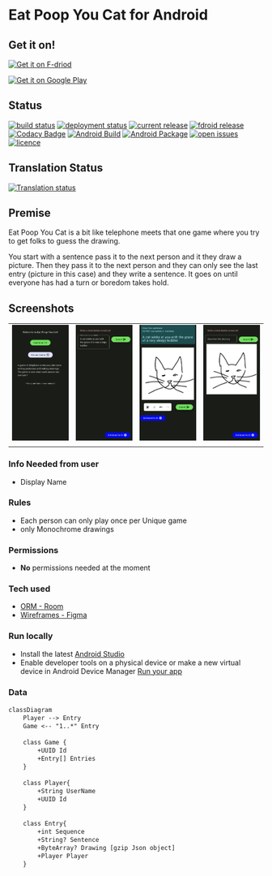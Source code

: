 # Eat Poop You Cat for Android

## Get it on!

[![Get it on F-driod](https://fdroid.gitlab.io/artwork/badge/get-it-on.png)](https://f-droid.org/en/packages/dev.develsinthedetails.eatpoopyoucat/)

[![Get it on Google Play](https://play.google.com/intl/en_us/badges/static/images/badges/en_badge_web_generic.png)](https://play.google.com/store/apps/details?id=dev.develsinthedetails.eatpoopyoucat&pcampaignid=pcampaignidMKT-Other-global-all-co-prtnr-py-PartBadge-Mar2515-1)

## Status

[![build status](https://img.shields.io/github/actions/workflow/status/JamesOsborn-SE/eat-poop-you-cat-android/android.yml)](https://github.com/JamesOsborn-SE/eat-poop-you-cat-android/actions/workflows/android.yml)
[![deployment status](https://img.shields.io/github/actions/workflow/status/JamesOsborn-SE/eat-poop-you-cat-android/android-package.yml)](https://github.com/JamesOsborn-SE/eat-poop-you-cat-android/actions/workflows/android-package.yml)
[![current release](https://img.shields.io/github/v/release/JamesOsborn-SE/eat-poop-you-cat-android?include_prereleases)]()
[![fdroid release](https://img.shields.io/f-droid/v/dev.develsinthedetails.eatpoopyoucat.svg?logo=F-Droid)](https://f-droid.org/en/packages/dev.develsinthedetails.eatpoopyoucat/)
[![Codacy Badge](https://app.codacy.com/project/badge/Grade/819f04beefcf4d58b9e4248c4f6d643f)](https://www.codacy.com?utm_source=github.com&amp;utm_medium=referral&amp;utm_content=JamesOsborn-SE/eat-poop-you-cat-android&amp;utm_campaign=Badge_Grade)
[![Android Build](https://github.com/JamesOsborn-SE/eat-poop-you-cat-android/actions/workflows/android.yml/badge.svg)](https://github.com/JamesOsborn-SE/eat-poop-you-cat-android/actions/workflows/android.yml)
[![Android Package](https://github.com/JamesOsborn-SE/eat-poop-you-cat-android/actions/workflows/android-package.yml/badge.svg)](https://github.com/JamesOsborn-SE/eat-poop-you-cat-android/actions/workflows/android-package.yml)
[![open issues](https://img.shields.io/github/issues/JamesOsborn-SE/eat-poop-you-cat-android)](https://github.com/JamesOsborn-SE/eat-poop-you-cat-android/issues)
[![licence](https://img.shields.io/github/license/JamesOsborn-SE/eat-poop-you-cat-android)]()

## Translation Status

[![Translation status](https://hosted.weblate.org/widget/eat-poop-you-cat-android/multi-blue.svg)](https://hosted.weblate.org/engage/eat-poop-you-cat-android/)

## Premise

Eat Poop You Cat is a bit like telephone meets that one game where you try to get folks to guess the drawing.

You start with a sentence pass it to the next person and it they draw a picture. Then they pass it to the next person and they can only see the last entry (picture in this case) and they write a sentence. It goes on until everyone has had a turn or boredom takes hold.

## Screenshots

|  |  |  |  |
|--|--|--|--|
| ![Welcome](metadata/android/en-US/images/phoneScreenshots/1.png) | ![First turn](metadata/android/en-US/images/phoneScreenshots/2.png) | ![Second turn](metadata/android/en-US/images/phoneScreenshots/3.png) | ![Third turn](metadata/android/en-US/images/phoneScreenshots/4.png) |
|  |  |  |  |

### Info Needed from user

* Display Name

### Rules

* Each person can only play once per Unique game
* only Monochrome drawings

### Permissions

* **No** permissions needed at the moment

### Tech used

* [ORM - Room](https://developer.android.com/training/data-storage/room/)
* [Wireframes - Figma](https://www.figma.com/file/N5rf2UZaGy0LhD4S7r28OI/EPYC?node-id=0%3A1)

### Run locally

* Install the latest [Android Studio](https://developer.android.com/studio/)
* Enable developer tools on a physical device or make a new virtual device in Android Device Manager [Run your app](https://developer.android.com/studio/)

### Data

```mermaid
classDiagram
    Player --> Entry
    Game <-- "1..*" Entry
    
    class Game {
        +UUID Id
        +Entry[] Entries
    }
    
    class Player{
        +String UserName
        +UUID Id
    }
    
    class Entry{
        +int Sequence
        +String? Sentence
        +ByteArray? Drawing [gzip Json object]
        +Player Player
    }
```
